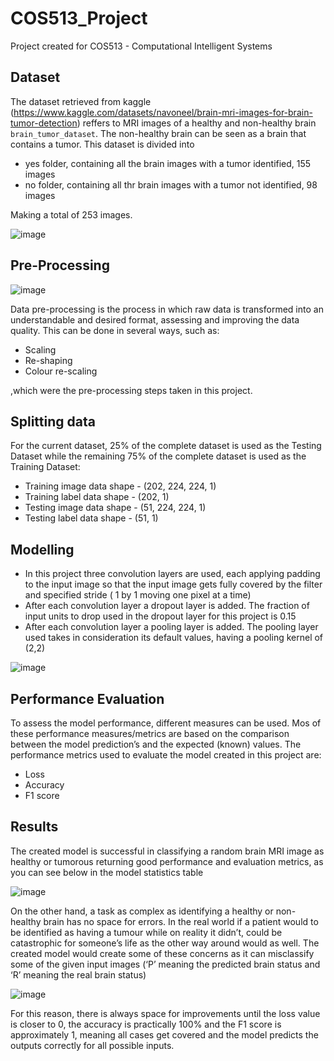 # COS513_Project

Project created for COS513 - Computational Intelligent Systems


## Dataset


The dataset retrieved from kaggle (https://www.kaggle.com/datasets/navoneel/brain-mri-images-for-brain-tumor-detection) reffers to MRI images of a healthy and non-healthy brain ```brain_tumor_dataset```. The non-healthy brain can be seen as a brain that contains a tumor.
This dataset is divided into 

- yes folder, containing all the brain images with a tumor identified, 155 images
- no folder, containing all thr brain images with a tumor not identified, 98 images

Making a total of 253 images.

![image](https://user-images.githubusercontent.com/55351724/197388675-deb1456f-9f4e-475c-b69f-8d7d97f8ec58.png)


## Pre-Processing

![image](https://user-images.githubusercontent.com/55351724/197388691-aae83ed5-a3ae-4927-bbfd-f0cce8cf3379.png)


Data pre-processing is the process in which raw data is transformed into an understandable and desired format, assessing and improving the data quality. This can be done in several ways, such as:
- Scaling
- Re-shaping
- Colour re-scaling

,which were the pre-processing steps taken in this project.

## Splitting data

For the current dataset, 25% of the complete dataset is used as the Testing Dataset while the remaining 75% of the complete dataset is used as the Training Dataset:
- Training image data shape - (202, 224, 224, 1)
- Training label data shape - (202, 1)
- Testing image data shape - (51, 224, 224, 1)
- Testing label data shape - (51, 1)

## Modelling

- In this project three convolution layers are used, each applying padding to the input image so that the input image gets fully covered by the filter and specified stride ( 1 by 1 moving one pixel at a time)
- After each convolution layer a dropout layer is added. The fraction of input units to drop used in the dropout layer for this project is 0.15
- After each convolution layer a pooling layer is added. The pooling layer used takes in consideration its default values, having a pooling kernel of (2,2)

![image](https://user-images.githubusercontent.com/55351724/197388719-c994619e-9487-41fb-87ac-ceee96d0abbb.png)


## Performance Evaluation

To assess the model performance, different measures can be used. Mos of these performance measures/metrics are based on the comparison between the model prediction’s and the expected (known) values. The performance metrics used to evaluate the model created in this project are:
- Loss
- Accuracy
- F1 score

## Results

The created model is successful in classifying a random brain MRI image as healthy or tumorous returning good performance and evaluation metrics, as you can see below in the model statistics table

![image](https://user-images.githubusercontent.com/55351724/197388734-6afbd06f-5122-4d21-9156-adcc44be966b.png)


On the other hand, a task as complex as identifying a healthy or non-healthy brain has no space for errors. In the real world if a patient would to be identified as having a tumour while on reality it didn’t, could be catastrophic for someone’s life as the other way around would as well. The created model would create some of these concerns as it can misclassify some of the given input images (‘P’ meaning the predicted brain status and ‘R’ meaning the real brain status)

![image](https://user-images.githubusercontent.com/55351724/197388751-b93c3111-d422-4bbb-94dd-eb323762bf0f.png)


For this reason, there is always space for improvements until the loss value is closer to 0, the accuracy is practically 100% and the F1 score is approximately 1, meaning all cases get covered and the model predicts the outputs correctly for all possible inputs.
